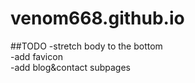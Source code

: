 # venom668.github.io

##TODO
-stretch body to the bottom  
-add favicon  
-add blog&contact subpages  
